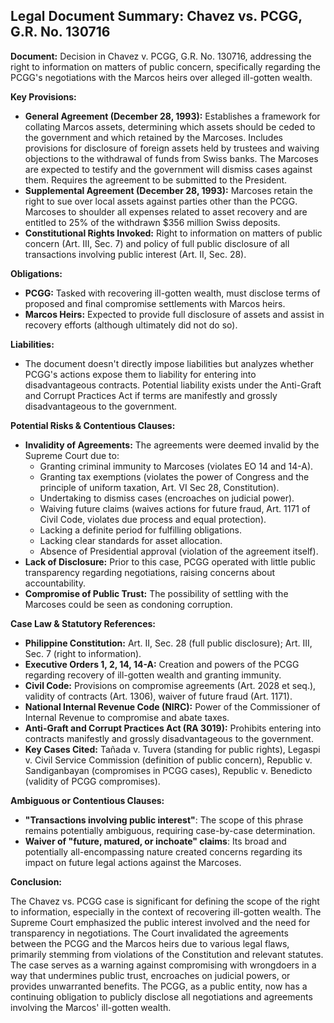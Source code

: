 ## Legal Document Summary: Chavez vs. PCGG, G.R. No. 130716

**Document:** Decision in Chavez v. PCGG, G.R. No. 130716, addressing the right to information on matters of public concern, specifically regarding the PCGG's negotiations with the Marcos heirs over alleged ill-gotten wealth.

**Key Provisions:**

*   **General Agreement (December 28, 1993):** Establishes a framework for collating Marcos assets, determining which assets should be ceded to the government and which retained by the Marcoses. Includes provisions for disclosure of foreign assets held by trustees and waiving objections to the withdrawal of funds from Swiss banks. The Marcoses are expected to testify and the government will dismiss cases against them. Requires the agreement to be submitted to the President.
*   **Supplemental Agreement (December 28, 1993):** Marcoses retain the right to sue over local assets against parties other than the PCGG. Marcoses to shoulder all expenses related to asset recovery and are entitled to 25% of the withdrawn $356 million Swiss deposits.
*   **Constitutional Rights Invoked:** Right to information on matters of public concern (Art. III, Sec. 7) and policy of full public disclosure of all transactions involving public interest (Art. II, Sec. 28).

**Obligations:**

*   **PCGG:** Tasked with recovering ill-gotten wealth, must disclose terms of proposed and final compromise settlements with Marcos heirs.
*   **Marcos Heirs:** Expected to provide full disclosure of assets and assist in recovery efforts (although ultimately did not do so).

**Liabilities:**

*   The document doesn't directly impose liabilities but analyzes whether PCGG's actions expose them to liability for entering into disadvantageous contracts.  Potential liability exists under the Anti-Graft and Corrupt Practices Act if terms are manifestly and grossly disadvantageous to the government.

**Potential Risks & Contentious Clauses:**

*   **Invalidity of Agreements:**  The agreements were deemed invalid by the Supreme Court due to:
    *   Granting criminal immunity to Marcoses (violates EO 14 and 14-A).
    *   Granting tax exemptions (violates the power of Congress and the principle of uniform taxation, Art. VI Sec 28, Constitution).
    *   Undertaking to dismiss cases (encroaches on judicial power).
    *   Waiving future claims (waives actions for future fraud, Art. 1171 of Civil Code, violates due process and equal protection).
    *   Lacking a definite period for fulfilling obligations.
    *   Lacking clear standards for asset allocation.
    *   Absence of Presidential approval (violation of the agreement itself).
*   **Lack of Disclosure:**  Prior to this case, PCGG operated with little public transparency regarding negotiations, raising concerns about accountability.
*   **Compromise of Public Trust:** The possibility of settling with the Marcoses could be seen as condoning corruption.

**Case Law & Statutory References:**

*   **Philippine Constitution:** Art. II, Sec. 28 (full public disclosure); Art. III, Sec. 7 (right to information).
*   **Executive Orders 1, 2, 14, 14-A:** Creation and powers of the PCGG regarding recovery of ill-gotten wealth and granting immunity.
*   **Civil Code:**  Provisions on compromise agreements (Art. 2028 et seq.), validity of contracts (Art. 1306), waiver of future fraud (Art. 1171).
*   **National Internal Revenue Code (NIRC):** Power of the Commissioner of Internal Revenue to compromise and abate taxes.
*   **Anti-Graft and Corrupt Practices Act (RA 3019):** Prohibits entering into contracts manifestly and grossly disadvantageous to the government.
*   **Key Cases Cited:** Tañada v. Tuvera (standing for public rights), Legaspi v. Civil Service Commission (definition of public concern), Republic v. Sandiganbayan (compromises in PCGG cases), Republic v. Benedicto (validity of PCGG compromises).

**Ambiguous or Contentious Clauses:**

*   **"Transactions involving public interest"**:  The scope of this phrase remains potentially ambiguous, requiring case-by-case determination.
*   **Waiver of "future, matured, or inchoate" claims**: Its broad and potentially all-encompassing nature created concerns regarding its impact on future legal actions against the Marcoses.

**Conclusion:**

The Chavez vs. PCGG case is significant for defining the scope of the right to information, especially in the context of recovering ill-gotten wealth. The Supreme Court emphasized the public interest involved and the need for transparency in negotiations. The Court invalidated the agreements between the PCGG and the Marcos heirs due to various legal flaws, primarily stemming from violations of the Constitution and relevant statutes. The case serves as a warning against compromising with wrongdoers in a way that undermines public trust, encroaches on judicial powers, or provides unwarranted benefits. The PCGG, as a public entity, now has a continuing obligation to publicly disclose all negotiations and agreements involving the Marcos' ill-gotten wealth.
